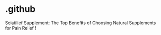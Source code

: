 # .github
Sciatilief Supplement: The Top Benefits of Choosing Natural Supplements for Pain Relief !
